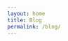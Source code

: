 ```yaml
---
layout: home
title: Blog
permalink: /blog/
---
```


<!-- {% for post in site.posts %}
	{% unless post.hidden %}
  * [ {{ post.title }} ]({{post.url}})
  	{% endunless %}
{% endfor %} -->